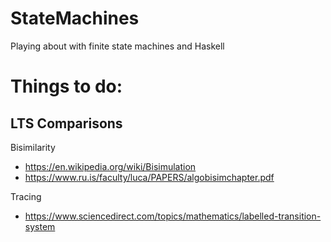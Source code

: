# StateMachines
Playing about with finite state machines and Haskell

# Things to do: 
## LTS Comparisons
Bisimilarity 
- https://en.wikipedia.org/wiki/Bisimulation
- https://www.ru.is/faculty/luca/PAPERS/algobisimchapter.pdf

Tracing 
- https://www.sciencedirect.com/topics/mathematics/labelled-transition-system
